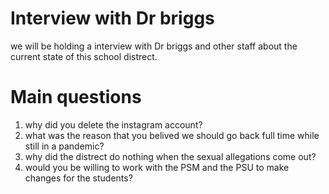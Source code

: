 # Interview with Dr briggs

we will be holding a interview with Dr briggs and other staff about the current state of this school distrect. 

# Main questions
1. why did you delete the instagram account? 
2. what was the reason that you belived we should go back full time while still in a pandemic?
3. why did the distrect do nothing when the sexual allegations come out?
4. would you be willing to work with the PSM and the PSU to make changes for the students? 
